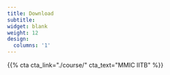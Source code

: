 ```yaml
---
title: Download
subtitle:
widget: blank
weight: 12
design:
  columns: '1'
---
```


{{% cta cta_link="./course/" cta_text="MMIC IITB" %}}